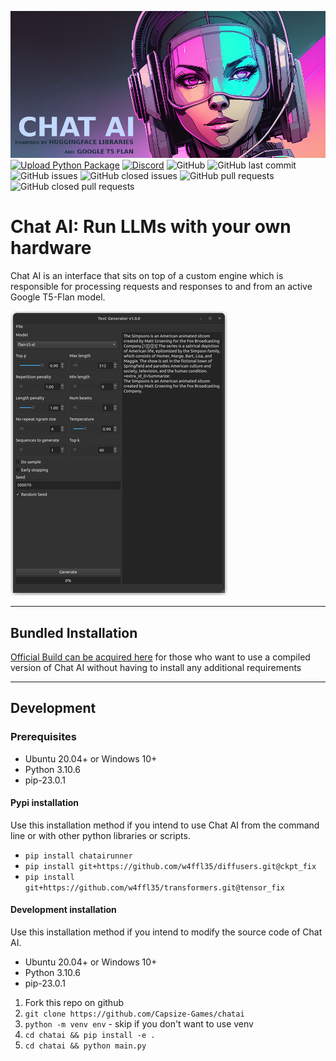 [![Banner](banner.png)](https://capsizegames.itch.io/chat-ai)
[![Upload Python Package](https://github.com/Capsize-Games/chatai/actions/workflows/python-publish.yml/badge.svg)](https://github.com/Capsize-Games/chatai/actions/workflows/python-publish.yml)
[![Discord](https://img.shields.io/discord/839511291466219541?color=5865F2&logo=discord&logoColor=white)](https://discord.gg/PUVDDCJ7gz)
![GitHub](https://img.shields.io/github/license/Capsize-Games/chatai)
![GitHub last commit](https://img.shields.io/github/last-commit/Capsize-Games/chatai)
![GitHub issues](https://img.shields.io/github/issues/Capsize-Games/chatai)
![GitHub closed issues](https://img.shields.io/github/issues-closed/Capsize-Games/chatai)
![GitHub pull requests](https://img.shields.io/github/issues-pr/Capsize-Games/chatai)
![GitHub closed pull requests](https://img.shields.io/github/issues-pr-closed/Capsize-Games/chatai)

# Chat AI: Run LLMs with your own hardware

Chat AI is an interface that sits on top of a custom engine which is responsible for processing requests and responses 
to and from an active Google T5-Flan model.

![img.png](img.png)

---

## Bundled Installation

[Official Build can be acquired here](https://capsizegames.itch.io/chat-ai) for those who want to use a compiled version of Chat AI without having to install any additional requirements

---

## Development

### Prerequisites

- Ubuntu 20.04+ or Windows 10+
- Python 3.10.6
- pip-23.0.1

#### Pypi installation

Use this installation method if you intend to use Chat AI from the command line or with
other python libraries or scripts.

- `pip install chatairunner`
- `pip install git+https://github.com/w4ffl35/diffusers.git@ckpt_fix`
- `pip install git+https://github.com/w4ffl35/transformers.git@tensor_fix`

#### Development installation

Use this installation method if you intend to modify the source code of Chat AI.

- Ubuntu 20.04+ or Windows 10+
- Python 3.10.6
- pip-23.0.1

1. Fork this repo on github
2. `git clone https://github.com/Capsize-Games/chatai`
3. `python -m venv env` - skip if you don't want to use venv
3. `cd chatai && pip install -e .`
4. `cd chatai && python main.py`

